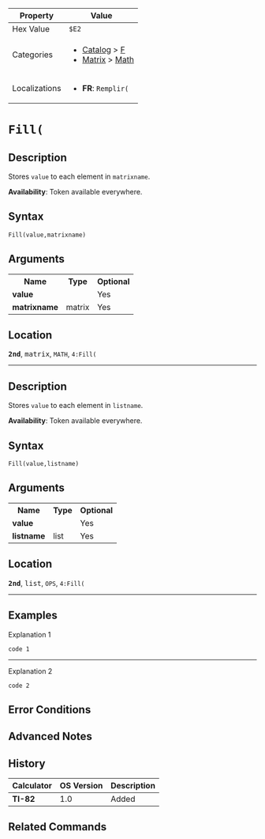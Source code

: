 | Property      | Value |
|---------------|-------|
| Hex Value     | `$E2`|
| Categories    | <ul><li>[Catalog](<../categories/Catalog.md>) > [F](<../categories/Catalog.md#F>)</li><li>[Matrix](<../categories/Matrix.md>) > [Math](<../categories/Matrix.md#Math>)</li></ul> |
| Localizations | <ul><li><b>FR</b>: `Remplir(`</li></ul> |

# `Fill(`

## Description
Stores `value` to each element in `matrixname`.


<b>Availability</b>: Token available everywhere.

## Syntax
`Fill(value,matrixname)`

## Arguments
<table>
<tr><th>Name</th><th>Type</th><th>Optional</th></tr>

<tr><td><b>value</b></td><td></td><td>Yes</td></tr>

<tr><td><b>matrixname</b></td><td>matrix</td><td>Yes</td></tr>

</table>

## Location
<tt><kbd><b>2nd</b></kbd></tt>, <kbd>matrix</kbd>, `MATH`, `4:Fill(`
<hr>

## Description
Stores `value` to each element in `listname`.


<b>Availability</b>: Token available everywhere.

## Syntax
`Fill(value,listname)`

## Arguments
<table>
<tr><th>Name</th><th>Type</th><th>Optional</th></tr>

<tr><td><b>value</b></td><td></td><td>Yes</td></tr>

<tr><td><b>listname</b></td><td>list</td><td>Yes</td></tr>

</table>

## Location
<tt><kbd><b>2nd</b></kbd></tt>, <kbd>list</kbd>, `OPS`, `4:Fill(`
<hr>

## Examples

Explanation 1
```ti-basic
code 1
```
---
Explanation 2
```ti-basic
code 2
```

## Error Conditions


## Advanced Notes


## History
| Calculator | OS Version | Description |
|------------|------------|-------------|
| <b>TI-82</b> | 1.0 | Added |

## Related Commands


